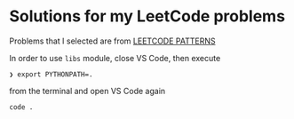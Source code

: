 # Solutions for my LeetCode problems

Problems that I selected are from [LEETCODE PATTERNS](https://seanprashad.com/leetcode-patterns/)


In order to use `libs` module, close VS Code, then execute
```
❯ export PYTHONPATH=.
```
from the terminal and open VS Code again
```
code .
```